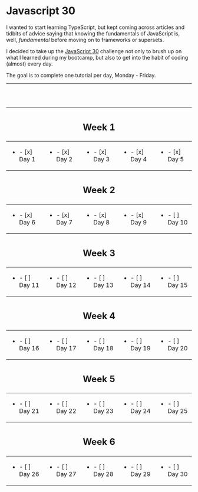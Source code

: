 # Javascript 30

I wanted to start learning TypeScript, but kept coming across articles and tidbits of advice saying that knowing the fundamentals of JavaScript is, well, _fundamental_ before moving on to frameworks or supersets.

I decided to take up the [JavaScript 30](https://javascript30.com/) challenge not only to brush up on what I learned during my bootcamp, but also to get into the habit of coding (almost) every day.

The goal is to complete one tutorial per day, Monday - Friday.

---

<br />
<br />
<div align="center">

<table>
<tbody>
<thead>
<tr>
<th colspan="5">
<center><h2><strong>Week 1</strong></h2></center>
</th>
</tr>
</thead>
<tr>
<td>
<ul><li> - [x] Day 1 </li></ul>
</td>
<td>
<ul><li> - [x] Day 2 </li></ul>
</td>
<td>
<ul><li> - [x] Day 3 </li></ul>
</td>
<td>
<ul><li> - [x] Day 4 </li></ul>
</td>
<td>
<ul><li> - [x] Day 5 </li></ul>
</td>
</tr>
<thead>
<tr>
<th colspan="5">
<center><h2><strong>Week 2</strong></h2></center>
</th>
</tr>
</thead>
<tr>
<td>
<ul><li> - [x] Day 6 </li></ul>
</td>
<td>
<ul><li> - [x] Day 7 </li></ul>
</td>
<td>
<ul><li> - [x] Day 8 </li></ul>
</td>
<td>
<ul><li> - [x] Day 9 </li></ul>
</td>
<td>
<ul><li> - [ ] Day 10 </li></ul>
</td>
</tr>
<thead>
<tr>
<th colspan="5">
<center><h2><strong>Week 3</strong></h2></center>
</th>
</tr>
</thead>
<tr>
<td>
<ul><li> - [ ] Day 11 </li></ul>
</td>
<td>
<ul><li> - [ ] Day 12 </li></ul>
</td>
<td>
<ul><li> - [ ] Day 13 </li></ul>
</td>
<td>
<ul><li> - [ ] Day 14 </li></ul>
</td>
<td>
<ul><li> - [ ] Day 15 </li></ul>
</td>
</tr>
<thead>
<tr>
<th colspan="5">
<center><h2><strong>Week 4</strong></h2></center>
</th>
</tr>
</thead>
<tr>
<td>
<ul><li> - [ ] Day 16 </li></ul>
</td>
<td>
<ul><li> - [ ] Day 17 </li></ul>
</td>
<td>
<ul><li> - [ ] Day 18 </li></ul>
</td>
<td>
<ul><li> - [ ] Day 19 </li></ul>
</td>
<td>
<ul><li> - [ ] Day 20 </li></ul>
</td>
</tr>
<thead>
<tr>
<th colspan="5">
<center><h2><strong>Week 5</strong></h2></center>
</th>
</tr>
</thead>
<tr>
<td>
<ul><li> - [ ] Day 21 </li></ul>
</td>
<td>
<ul><li> - [ ] Day 22 </li></ul>
</td>
<td>
<ul><li> - [ ] Day 23 </li></ul>
</td>
<td>
<ul><li> - [ ] Day 24 </li></ul>
</td>
<td>
<ul><li> - [ ] Day 25 </li></ul>
</td>
</tr>
<thead>
<tr>
<th colspan="5">
<center><h2><strong>Week 6</strong></h2></center>
</th>
</tr>
</thead>
<tr>
<td>
<ul><li> - [ ] Day 26 </li></ul>
</td>
<td>
<ul><li> - [ ] Day 27 </li></ul>
</td>
<td>
<ul><li> - [ ] Day 28 </li></ul>
</td>
<td>
<ul><li> - [ ] Day 29 </li></ul>
</td>
<td>
<ul><li> - [ ] Day 30 </li></ul>
</td>
</tr>
</tbody>
</table>

</div>
